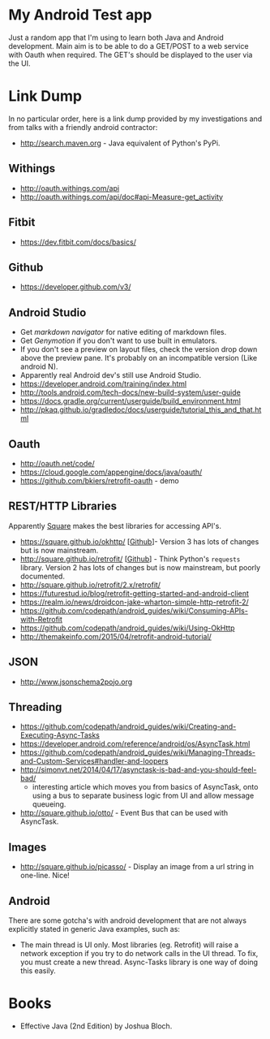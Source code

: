 My Android Test app
===================

Just a random app that I'm using to learn both Java and Android 
development. Main aim is to be able to do a GET/POST to a web service
with Oauth when required. The GET's should be displayed to the user via
the UI.

Link Dump
=========

In no particular order, here is a link dump provided by my 
investigations and from talks with a friendly android contractor:

* http://search.maven.org - Java equivalent of Python's PyPi.

Withings
--------

* http://oauth.withings.com/api
* http://oauth.withings.com/api/doc#api-Measure-get_activity

Fitbit
------

* https://dev.fitbit.com/docs/basics/

Github
------

* https://developer.github.com/v3/

Android Studio
--------------

* Get *markdown navigator* for native editing of markdown files.
* Get *Genymotion* if you don't want to use built in emulators.
* If you don't see a preview on layout files, check the version drop
  down above the preview pane. It's probably on an incompatible version
  (Like android N).
* Apparently real Android dev's still use Android Studio.
* https://developer.android.com/training/index.html
* http://tools.android.com/tech-docs/new-build-system/user-guide
* https://docs.gradle.org/current/userguide/build_environment.html
* http://pkaq.github.io/gradledoc/docs/userguide/tutorial_this_and_that.html

Oauth
-----

* http://oauth.net/code/
* https://cloud.google.com/appengine/docs/java/oauth/
* https://github.com/bkiers/retrofit-oauth - demo

REST/HTTP Libraries
-------------------

Apparently [Square](https://square.github.io/) makes the best libraries
for accessing API's.

* https://square.github.io/okhttp/ 
  [[Github](https://github.com/square/okhttp)]- Version 3 has lots of 
  changes but is now mainstream.
* http://square.github.io/retrofit/
  [[Github](https://github.com/square/retrofit)] - Think Python's
  `requests` library. Version 2 has lots of changes but is now
  mainstream, but poorly documented.
* http://square.github.io/retrofit/2.x/retrofit/
* https://futurestud.io/blog/retrofit-getting-started-and-android-client
* https://realm.io/news/droidcon-jake-wharton-simple-http-retrofit-2/
* https://github.com/codepath/android_guides/wiki/Consuming-APIs-with-Retrofit
* https://github.com/codepath/android_guides/wiki/Using-OkHttp
* http://themakeinfo.com/2015/04/retrofit-android-tutorial/

JSON
----

* http://www.jsonschema2pojo.org

Threading
---------

* https://github.com/codepath/android_guides/wiki/Creating-and-Executing-Async-Tasks
* https://developer.android.com/reference/android/os/AsyncTask.html
* https://github.com/codepath/android_guides/wiki/Managing-Threads-and-Custom-Services#handler-and-loopers
* http://simonvt.net/2014/04/17/asynctask-is-bad-and-you-should-feel-bad/
  - interesting article which moves you from basics of AsyncTask, onto
  using a bus to separate business logic from UI and allow message
  queueing.
* http://square.github.io/otto/ - Event Bus that can be used with
  AsyncTask.

Images
------

* http://square.github.io/picasso/ - Display an image from a url string
  in one-line. Nice!

Android
-------

There are some gotcha's with android development that are not always
explicitly stated in generic Java examples, such as:

* The main thread is UI only. Most libraries (eg. Retrofit) will
  raise a network exception if you try to do network calls in the UI
  thread. To fix, you must create a new thread. Async-Tasks library is 
  one way of doing this easily.

Books
=====

* Effective Java (2nd Edition) by Joshua Bloch.